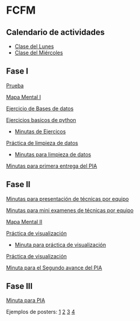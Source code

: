 # FCFM

## Calendario de actividades

- [Clase del Lunes](https://github.com/mayraberrones94/FCFM/blob/master/Clase_Mineria_2020/Calendario%20de%20actividades%20Lunes.pdf)
- [Clase del Miércoles](https://github.com/mayraberrones94/FCFM/blob/master/Clase_Mineria_2020/Calendario%20de%20actividades%20Mie%CC%81rcoles.pdf)

## Fase I
[Prueba](https://github.com/mayraberrones94/Ciencia_de_Datos/blob/master/Mineria-datos/Libros/Valentina%20Porcu%20-%20Python%20for%20Data%20Mining%20Quick%20Syntax%20Reference-Apress%20(2019).pdf)

[Mapa Mental I](https://github.com/mayraberrones94/FCFM/blob/master/Clase_Mineria_2020/Mapa%20Mental%20I.pdf)

[Ejercicio de Bases de datos](https://github.com/mayraberrones94/FCFM/blob/master/Clase_Mineria_2020/EjercicioBD.pdf)

[Ejercicios basicos de python](https://github.com/mayraberrones94/FCFM/blob/master/Clase_Mineria_2020/EjerciciosBasicosPython1.ipynb)

- [Minutas de Ejercicos](https://github.com/mayraberrones94/FCFM/blob/master/Clase_Mineria_2020/Ejercicio_python.pdf)

[Práctica de limpieza de datos](https://github.com/mayraberrones94/FCFM/blob/master/Clase_Mineria_2020/P1-Preparacion%20de%20datos.ipynb)

- [Minutas para limpieza de datos](https://github.com/mayraberrones94/FCFM/blob/master/Clase_Mineria_2020/Practica1.pdf)

[Minutas para primera entrega del PIA](https://github.com/mayraberrones94/FCFM/blob/master/Clase_Mineria_2020/Primer%20avance.pdf)

## Fase II

[Minutas para presentación de técnicas por equipo](https://github.com/mayraberrones94/FCFM/blob/master/Clase_Mineria_2020/pres%20tecnicas.pdf)

[Minutas para mini examenes de técnicas por equipo](https://github.com/mayraberrones94/FCFM/blob/master/Clase_Mineria_2020/miniexamen.pdf)

[Mapa Mental II](https://github.com/mayraberrones94/FCFM/blob/master/Clase_Mineria_2020/Mapa%20mental%202.pdf) 

[Práctica de visualización](https://nbviewer.jupyter.org/github/mayraberrones94/FCFM/blob/master/Clase_Mineria_2020/P2%20-%20Visualizacio%CC%81n.ipynb)

- [Minuta para práctica de visualización](https://github.com/mayraberrones94/FCFM/blob/master/Clase_Mineria_2020/practica%20vis.pdf)

[Práctica de visualización](https://github.com/mayraberrones94/FCFM/blob/master/Clase_Mineria_2020/practica%20vis.pdf)

[Minuta para el Segundo avance del PIA](https://github.com/mayraberrones94/FCFM/blob/master/Clase_Mineria_2020/Segundo%20avance.pdf)


## Fase III

[Minuta para PIA](https://github.com/mayraberrones94/FCFM/blob/master/Clase_Mineria_2020/Evaluacio%CC%81n%20PIA.pdf)

Ejemplos de posters: [1](https://github.com/mayraberrones94/FCFM/blob/master/Clase_Mineria_2020/Poster%20equipo%206.pdf)
[2](https://github.com/mayraberrones94/FCFM/blob/master/Clase_Mineria_2020/Poster%20Mineria%20de%20Datos%20Equipo%202%20(1).pdf)
[3](https://github.com/mayraberrones94/FCFM/blob/master/Clase_Mineria_2020/POSTER%20PIA%20(1).pdf)
[4](https://github.com/mayraberrones94/FCFM/blob/master/Clase_Mineria_2020/Poster_corr_Mayra.pdf)


